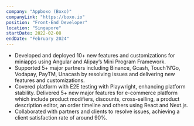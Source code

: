```yaml
---
company: "Appboxo (Boxo)"
companyLink: "https://boxo.io"
position: "Front-End Developer"
location: "Singapore"
startDate: 2022-02-08
endDate: "February 2024"
---
```


- Developed and deployed 10+ new features and customizations for miniapps using Angular and Alipay’s
  Mini Program Framework.
- Supported 5+ major partners including Binance, Gcash, Touch’N’Go, Vodapay, PayTM, Unacash by
  resolving issues and delivering new features and customizations.
- Covered platform with E2E testing with Playwright, enhancing platform stability.
  Delivered 5+ new major features for e-commerce platform which include product modifiers, discounts,
  cross-selling, a product description editor, an order timeline and others using React and Next.js.
- Collaborated with partners and clients to resolve issues, achieving a client satisfaction rate of around
  90%.

